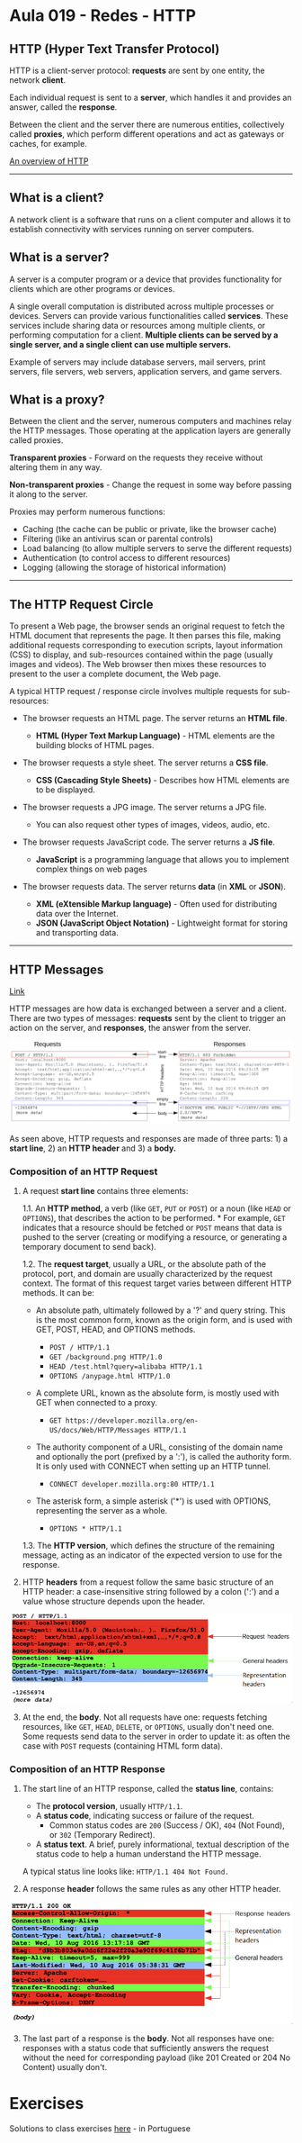 # Aula 019 - Redes - HTTP

## HTTP (Hyper Text Transfer Protocol)

HTTP is a client-server protocol: **requests** are sent by one entity, the network **client**.

Each individual request is sent to a **server**, which handles it and provides an answer, called the **response**.

Between the client and the server there are numerous entities, collectively called **proxies**, which perform different operations and act as gateways or caches, for example.

[An overview of HTTP](https://developer.mozilla.org/en-US/docs/Web/HTTP/Overview)

---

## What is a client?

A network client is a software that runs on a client computer and allows it to establish connectivity with services running on server computers.

## What is a server?

A server is a computer program or a device that provides functionality for clients which are other programs or devices.

A single overall computation is distributed across multiple processes or devices. Servers can provide various functionalities called **services**. These services include sharing data or resources among multiple clients, or performing computation for a client. **Multiple clients can be served by a single server, and a single client can use multiple servers.**

Example of servers may include database servers, mail servers, print servers, file servers, web servers, application servers, and game servers.

## What is a proxy?

Between the client and the server, numerous computers and machines relay the HTTP messages. Those operating at the application layers are generally called proxies.

**Transparent proxies** - Forward on the requests they receive without altering them in any way.

**Non-transparent proxies** - Change the request in some way before passing it along to the server.

Proxies may perform numerous functions:

- Caching (the cache can be public or private, like the browser cache)
- Filtering (like an antivirus scan or parental controls)
- Load balancing (to allow multiple servers to serve the different requests)
- Authentication (to control access to different resources)
- Logging (allowing the storage of historical information)

---

## The HTTP Request Circle

To present a Web page, the browser sends an original request to fetch the HTML document that represents the page. It then parses this file, making additional requests corresponding to execution scripts, layout information (CSS) to display, and sub-resources contained within the page (usually images and videos). The Web browser then mixes these resources to present to the user a complete document, the Web page.

A typical HTTP request / response circle involves multiple requests for sub-resources:

- The browser requests an HTML page. The server returns an **HTML file**.
    * **HTML (Hyper Text Markup Language)** - HTML elements are the building blocks of HTML pages.

- The browser requests a style sheet. The server returns a **CSS file**.
    * **CSS (Cascading Style Sheets)** - Describes how HTML elements are to be displayed.

- The browser requests a JPG image. The server returns a JPG file.
    * You can also request other types of images, videos, audio, etc.

- The browser requests JavaScript code. The server returns a **JS file**.
   * **JavaScript** is a programming language that allows you to implement complex things on web pages

- The browser requests data. The server returns **data** (in **XML** or **JSON**).
    * **XML (eXtensible Markup language)** - Often used for distributing data over the Internet.
    * **JSON (JavaScript Object Notation)** - Lightweight format for storing and transporting data.

---

## HTTP Messages

[Link](https://developer.mozilla.org/en-US/docs/Web/HTTP/Messages)

HTTP messages are how data is exchanged between a server and a client. There are two types of messages: **requests** sent by the client to trigger an action on the server, and **responses**, the answer from the server.

![httpmessages](/assets/images/httpmessages.png)

As seen above, HTTP requests and responses are made of three parts: 1) a **start line**, 2) an **HTTP header** and 3) a **body.**

### Composition of an HTTP Request

1) A request **start line** contains three elements:

    1.1. An **HTTP method**, a verb (like `GET`, `PUT` or `POST`) or a noun (like `HEAD` or `OPTIONS`), that describes the action to be performed.
        * For example, `GET` indicates that a resource should be fetched or `POST` means that data is pushed to the server (creating or modifying a resource, or generating a temporary document to send back).

    1.2. The **request target**, usually a URL, or the absolute path of the protocol, port, and domain are usually characterized by the request context. The format of this request target varies between different HTTP methods. It can be:
    * An absolute path, ultimately followed by a '?' and query string. This is the most common form, known as the origin form, and is used with GET, POST, HEAD, and OPTIONS methods.

        * `POST / HTTP/1.1`
        * `GET /background.png HTTP/1.0`
        * `HEAD /test.html?query=alibaba HTTP/1.1`
        * `OPTIONS /anypage.html HTTP/1.0`

    * A complete URL, known as the absolute form, is mostly used with GET when connected to a proxy.

        * `GET https://developer.mozilla.org/en-US/docs/Web/HTTP/Messages HTTP/1.1`

    * The authority component of a URL, consisting of the domain name and optionally the port (prefixed by a ':'), is called the authority form. It is only used with CONNECT when setting up an HTTP tunnel.

        * `CONNECT developer.mozilla.org:80 HTTP/1.1`

    * The asterisk form, a simple asterisk ('*') is used with OPTIONS, representing the server as a whole.

        * `OPTIONS * HTTP/1.1`

    1.3. The **HTTP version**, which defines the structure of the remaining message, acting as an indicator of the expected version to use for the response.

2) HTTP **headers** from a request follow the same basic structure of an HTTP header: a case-insensitive string followed by a colon (':') and a value whose structure depends upon the header.

![httpheader](/assets/images/httpheader.png)

3) At the end, the **body**. Not all requests have one: requests fetching resources, like `GET`, `HEAD`, `DELETE`, or `OPTIONS`, usually don't need one. Some requests send data to the server in order to update it: as often the case with `POST` requests (containing HTML form data).

### Composition of an HTTP Response

1) The start line of an HTTP response, called the **status line**, contains:

    * The **protocol version**, usually `HTTP/1.1`.
    * A **status code**, indicating success or failure of the request.
        * Common status codes are `200` (Success / OK), `404` (Not Found), or `302` (Temporary Redirect).
    * A **status text**. A brief, purely informational, textual description of the status code to help a human understand the HTTP message.

    A typical status line looks like: `HTTP/1.1 404 Not Found.`

2) A response **header** follows the same rules as any other HTTP header.

![httpheader-response](/assets/images/httpheader-response.png)

3) The last part of a response is the **body**. Not all responses have one: responses with a status code that sufficiently answers the request without the need for corresponding payload (like 201 Created or 204 No Content) usually don't.


# Exercises

Solutions to class exercises [here](/exercises/aula-sys019-redes-exercises.md) - in Portuguese